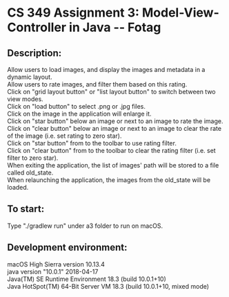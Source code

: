 # CS 349 Assignment 3: Model-View-Controller in Java -- Fotag

## Description:<br />
Allow users to load images, and display the images and metadata in a dynamic layout.<br />
Allow users to rate images, and filter them based on this rating.<br />
Click on "grid layout button" or "list layout button" to switch between two view modes.<br />
Click on "load button" to select .png or .jpg files.<br />
Click on the image in the application will enlarge it.<br />
Click on "star button" below an image or next to an image to rate the image.<br />
Click on "clear button" below an image or next to an image to clear the rate of the image (i.e. set rating to zero star).<br />
Click on "star button" from to the toolbar to use rating filter.<br />
Click on "clear button" from to the toolbar to clear the rating filter (i.e. set filter to zero star).<br />
When exiting the application, the list of images' path will be stored to a file called old_state.<br />
When relaunching the application, the images from the old_state will be loaded.<br />

## To start:<br />
Type "./gradlew run" under a3 folder to run on macOS.<br />

## Development environment:<br />
macOS High Sierra version 10.13.4<br />
java version "10.0.1" 2018-04-17<br />
Java(TM) SE Runtime Environment 18.3 (build 10.0.1+10)<br />
Java HotSpot(TM) 64-Bit Server VM 18.3 (build 10.0.1+10, mixed mode)<br />
